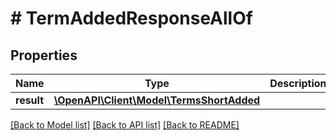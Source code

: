 # # TermAddedResponseAllOf

## Properties

Name | Type | Description | Notes
------------ | ------------- | ------------- | -------------
**result** | [**\OpenAPI\Client\Model\TermsShortAdded**](TermsShortAdded.md) |  | [optional]

[[Back to Model list]](../../README.md#models) [[Back to API list]](../../README.md#endpoints) [[Back to README]](../../README.md)
